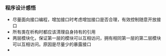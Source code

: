 ### 程序设计感悟
- 尽量面向接口编程，增加接口时考虑增加接口是否合理，有效控制随意开放接口
- 所有类在析构时都应该清理自身持有的引用
- 两层模块化，保证第一层的模块可以互相访问，拥有相同第一层的第二层模块可以互相访问。原因是尽量少的暴露接口
- 